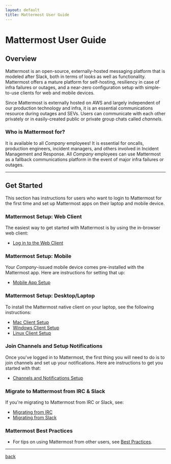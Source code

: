 ```yaml
---
layout: default
title: Mattermost User Guide
---
```


# Mattermost User Guide

## Overview

Mattermost is an open-source, externally-hosted messaging platform that is modeled after Slack, both in terms of looks as
well as functionality. Mattermost offers a mature platform for self-hosting, resiliency in case of infra failures or
outages, and a near-zero configuration setup with simple-to-use clients for web and mobile devices.

Since Mattermost is externally hosted on AWS and largely independent of our production technology and infra, it is an
essential communications resource during outages and SEVs. Users can communicate with each other privately or in easily-created
public or private group chats called *channels*.

### Who is Mattermost for?

It is available to all _Company_ employees! It is essential for oncalls, production engineers, incident managers, and others
involved in Incident Management and Response. All _Company_ employees can use Mattermost as a fallback communications
platform in the event of major infra failures or outages.

---

## Get Started

This section has instructions for users who want to login to Mattermost for the first time and set up Mattermost apps
on their laptop and mobile device.

### Mattermost Setup: Web Client

The easiest way to get started with Mattermost is by using the in-browser web client:

* [Log in to the Web Client](web_client)

### Mattermost Setup: Mobile

Your _Company_-issued mobile device comes pre-installed with the Mattermost app. Here are instructions for setting that up:

* [Mobile App Setup](mobile_app)

### Mattermost Setup: Desktop/Laptop

To install the Mattermost native client on your laptop, see the following instructions:

* [Mac Client Setup](mac_client)
* [Windows Client Setup](windows_client)
* [Linux Client Setup](linux_client)

### Join Channels and Setup Notifications

Once you've logged in to Mattermost, the first thing you will need to do is to join channels and set up your notifications.
Here are instructions to get you started with that:

* [Channels and Notifications Setup](channels_notifications)

### Migrate to Mattermost from IRC & Slack

If you're migrating to Mattermost from IRC or Slack, see:

* [Migrating from IRC](migrating_from_irc)
* [Migrating from Slack](migrating_from_slack)

### Mattermost Best Practices

* For tips on using Mattermost from other users, see [Best Practices](best_practices).

---

[back](../)
